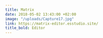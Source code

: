 ```yaml
---
title: Matrix
date: 2018-05-02 13:43:00 +02:00
image: "/uploads/Capture17.jpg"
link: https://matrix-editor.esstudio.site/
title_bold: Editor
---
```


